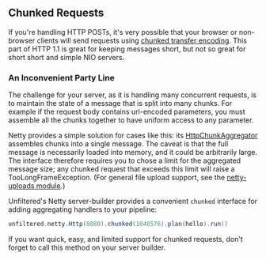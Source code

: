 ## Chunked Requests

If you're handling HTTP POSTs, it's very possible that your browser or
non-browser clients will send requests using
[chunked transfer encoding][chunked]. This part of HTTP 1.1 is great
for keeping messages short, but not so great for short short and
simple NIO servers.

[chunked]: https://en.wikipedia.org/wiki/Chunked_transfer_encoding

### An Inconvenient Party Line

The challenge for your server, as it is handling many concurrent
requests, is to maintain the state of a message that is split into
many chunks. For example if the request body contains url-encoded
parameters, you must assemble all the chunks together to have uniform
access to any parameter.

Netty provides a simple solution for cases like this: its
[HttpChunkAggregator][agg] assembles chunks into a single message. The
caveat is that the full message is necessarily loaded into memory, and
it could be arbitrarily large. The interface therefore requires you to
chose a limit for the aggregated message size; any chunked request
that exceeds this limit will raise a TooLongFrameException. (For
general file upload support, see the [netty-uploads module][uploads].)

[uploads]: https://github.com/unfiltered/unfiltered/blob/master/netty-uploads/README.md

Unfiltered's Netty server-builder provides a convenient `chunked`
interface for adding aggregating handlers to your pipeline:

[agg]: http://docs.jboss.org/netty/3.2/api/org/jboss/netty/handler/codec/http/HttpChunkAggregator.html

```scala
unfiltered.netty.Http(8080).chunked(1048576).plan(hello).run()
```

If you want quick, easy, and limited support for chunked requests,
don't forget to call this method on your server builder.
